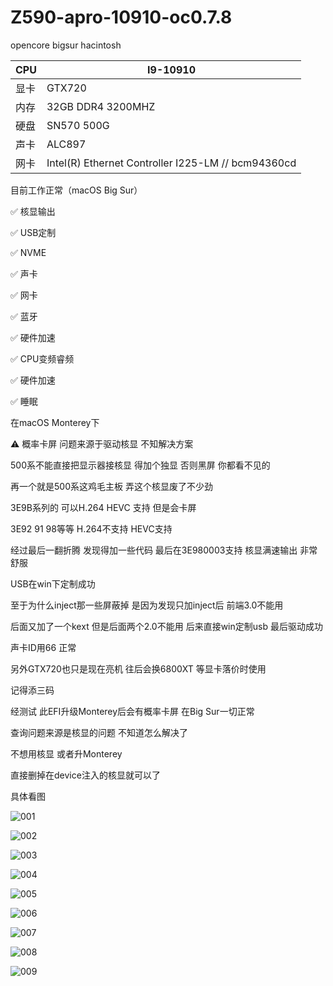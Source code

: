 # Z590-apro-10910-oc0.7.8
opencore bigsur hacintosh

| CPU  | I9-10910                                           |
| ---- | -------------------------------------------------- |
| 显卡 | GTX720                                             |
| 内存 | 32GB DDR4 3200MHZ                                  |
| 硬盘 | SN570 500G                                         |
| 声卡 | ALC897                                             |
| 网卡 | Intel(R) Ethernet Controller I225-LM // bcm94360cd |

目前工作正常（macOS Big Sur）

✅ 核显输出

✅ USB定制

✅ NVME

✅ 声卡

✅ 网卡

✅ 蓝牙

✅ 硬件加速

✅ CPU变频睿频

✅ 硬件加速

✅ 睡眠

在macOS Monterey下

⚠️ 概率卡屏 问题来源于驱动核显 不知解决方案

500系不能直接把显示器接核显 得加个独显 否则黑屏 你都看不见的

再一个就是500系这鸡毛主板 弄这个核显废了不少劲

3E9B系列的 可以H.264 HEVC 支持 但是会卡屏

3E92 91 98等等 H.264不支持 HEVC支持 

经过最后一翻折腾 发现得加一些代码 最后在3E980003支持 核显满速输出 非常舒服

USB在win下定制成功 

至于为什么inject那一些屏蔽掉 是因为发现只加inject后 前端3.0不能用 

后面又加了一个kext 但是后面两个2.0不能用 后来直接win定制usb 最后驱动成功 

声卡ID用66 正常

另外GTX720也只是现在亮机 往后会换6800XT 等显卡落价时使用

记得添三码

经测试 此EFI升级Monterey后会有概率卡屏 在Big Sur一切正常 

查询问题来源是核显的问题 不知道怎么解决了

不想用核显 或者升Monterey

直接删掉在device注入的核显就可以了

具体看图

![001](https://raw.githubusercontent.com/ABCDFAS/Z590-apro-10910-oc0.7.8/main/截屏2022-03-12%20下午7.02.23.png)

![002](https://raw.githubusercontent.com/ABCDFAS/Z590-apro-10910-oc0.7.8/main/截屏2022-03-12%20下午7.03.53.png)

![003](https://raw.githubusercontent.com/ABCDFAS/Z590-apro-10910-oc0.7.8/main/截屏2022-03-12%20上午1.37.37.png)

![004](https://raw.githubusercontent.com/ABCDFAS/Z590-apro-10910-oc0.7.8/main/截屏2022-03-12%20上午1.38.53.png)

![005](https://raw.githubusercontent.com/ABCDFAS/Z590-apro-10910-oc0.7.8/main/截屏2022-03-12%20上午1.39.08.png)

![006](https://raw.githubusercontent.com/ABCDFAS/Z590-apro-10910-oc0.7.8/main/截屏2022-03-12%20下午7.21.37.png)

![007](https://raw.githubusercontent.com/ABCDFAS/Z590-apro-10910-oc0.7.8/main/截屏2022-03-12%20上午1.41.52.png)

![008](https://raw.githubusercontent.com/ABCDFAS/Z590-apro-10910-oc0.7.8/main/截屏2022-03-12%20上午1.44.21.png)

![009](https://raw.githubusercontent.com/ABCDFAS/Z590-apro-10910-oc0.7.8/main/截屏2022-03-12%20上午2.45.22.png)


